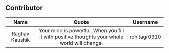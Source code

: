 ## Contributor

| Name | Quote | Username |
|:------:|:--------:|:---------:|
Raghav Kaushik | Your mind is powerful. When you fill it with positive thoughts your whole world will change. | rohitagr0310
